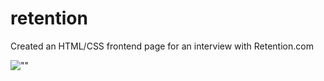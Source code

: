 # retention
Created an HTML/CSS frontend page for an interview with Retention.com

![""](https://github.com/JustinMul/retention/tree/main/imgs/RETENTION.gif?raw=true)
